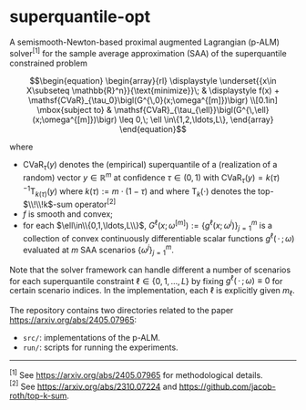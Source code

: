 # superquantile-opt

A semismooth-Newton-based proximal augmented Lagrangian (p-ALM) solver$`^{[1]}`$ for the sample average approximation (SAA) of the superquantile constrained problem
```math
\begin{equation}
\begin{array}{rl}
\displaystyle \underset{{x\in X\subseteq \mathbb{R}^n}}{\text{minimize}}\; & \displaystyle f(x) + \mathsf{CVaR}_{\tau_0}\bigl(G^{\,0}(x;\omega^{[m]})\bigr) \\[0.1in]
\mbox{subject to}
& \mathsf{CVaR}_{\tau_{\ell}}\bigl(G^{\,\ell}(x;\omega^{[m]})\bigr) \leq 0,\; \ell \in\{1,2,\ldots,L\},
\end{array}
\end{equation}
```
where
- $\mathsf{CVaR}_{\tau}\bigl(y\bigr)$ denotes the (empirical) superquantile of a (realization of a random) vector $y\in\mathbb{R}^m$ at confidence $\tau\in(0,1)$ with $`\mathsf{CVaR}_{\tau}\bigl(y\bigr) = k(\tau)^{-1}\mathsf{T}_{k(\tau)}(y)`$ where $k(\tau) := m\cdot(1-\tau)$ and where $`\mathsf{T}_k(\cdot)`$ denotes the top- $\\!\\!k$-sum operator$`^{[2]}`$
- $f$ is smooth and convex;
- for each $\ell\in\\{0,1,\ldots,L\\}$, $`G^\ell(x;\omega^{[m]}) := \bigl\{g^\ell(x;\omega^j)\bigr\}_{j=1}^m`$ is a collection of convex continuously differentiable scalar functions $`g^\ell(\,\cdot\,; \omega)`$ evaluated at $m$ SAA scenarios $`\{ \omega^j \}_{j=1}^m`$.

Note that the solver framework can handle different a number of scenarios for each superquantile constraint $`\ell\in\{0,1,\ldots,L\}`$ by fixing $`g^{\ell}(\,\cdot\,;\omega)\equiv0`$ for certain scenario indices. In the implementation, each $\ell$ is explicitly given $m_\ell$.

The repository contains two directories related to the paper https://arxiv.org/abs/2405.07965:
- `src/`: implementations of the p-ALM.
- `run/`: scripts for running the experiments.

---
$`^{[1]}`$ See https://arxiv.org/abs/2405.07965 for methodological details.<br>
$`^{[2]}`$ See https://arxiv.org/abs/2310.07224 and https://github.com/jacob-roth/top-k-sum.
